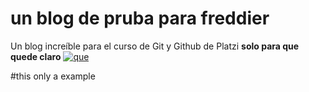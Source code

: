 # un blog de pruba para freddier
Un blog increíble para el curso de Git y Github de Platzi
**solo para que quede claro**
[![que](hola "que")](https://media.revistagq.com/photos/5ca5f6a77a3aec0df5496c59/16:9/w_1920,c_limit/bob_esponja_9564.png "que")





#this only a example
